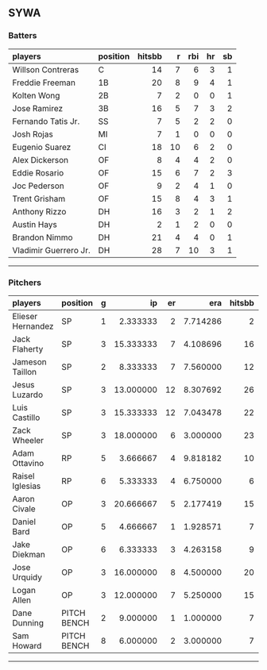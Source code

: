 ## SYWA

### Batters

 
|players               |position | hitsbb|  r| rbi| hr| sb| 
|:---------------------|:--------|------:|--:|---:|--:|--:| 
|Willson Contreras     |C        |     14|  7|   6|  3|  1| 
|Freddie Freeman       |1B       |     20|  8|   9|  4|  1| 
|Kolten Wong           |2B       |      7|  2|   0|  0|  1| 
|Jose Ramirez          |3B       |     16|  5|   7|  3|  2| 
|Fernando Tatis Jr.    |SS       |      7|  5|   2|  2|  0| 
|Josh Rojas            |MI       |      7|  1|   0|  0|  0| 
|Eugenio Suarez        |CI       |     18| 10|   6|  2|  0| 
|Alex Dickerson        |OF       |      8|  4|   4|  2|  0| 
|Eddie Rosario         |OF       |     15|  6|   7|  2|  3| 
|Joc Pederson          |OF       |      9|  2|   4|  1|  0| 
|Trent Grisham         |OF       |     15|  8|   4|  3|  1| 
|Anthony Rizzo         |DH       |     16|  3|   2|  1|  2| 
|Austin Hays           |DH       |      2|  1|   2|  0|  0| 
|Brandon Nimmo         |DH       |     21|  4|   4|  0|  1| 
|Vladimir Guerrero Jr. |DH       |     28|  7|  10|  3|  1| 


* * *

### Pitchers

 
|players           |position    |  g|        ip| er|      era| hitsbb|      whip| so|  w| sv| 
|:-----------------|:-----------|--:|---------:|--:|--------:|------:|---------:|--:|--:|--:| 
|Elieser Hernandez |SP          |  1|  2.333333|  2| 7.714286|      2| 0.8571429|  3|  0|  0| 
|Jack Flaherty     |SP          |  3| 15.333333|  7| 4.108696|     16| 1.0434783| 16|  2|  0| 
|Jameson Taillon   |SP          |  2|  8.333333|  7| 7.560000|     12| 1.4400000| 10|  0|  0| 
|Jesus Luzardo     |SP          |  3| 13.000000| 12| 8.307692|     26| 2.0000000| 15|  0|  0| 
|Luis Castillo     |SP          |  3| 15.333333| 12| 7.043478|     22| 1.4347826| 12|  1|  0| 
|Zack Wheeler      |SP          |  3| 18.000000|  6| 3.000000|     23| 1.2777778| 20|  1|  0| 
|Adam Ottavino     |RP          |  5|  3.666667|  4| 9.818182|     10| 2.7272727|  5|  1|  0| 
|Raisel Iglesias   |RP          |  6|  5.333333|  4| 6.750000|      6| 1.1250000| 11|  1|  2| 
|Aaron Civale      |OP          |  3| 20.666667|  5| 2.177419|     15| 0.7258065| 16|  3|  0| 
|Daniel Bard       |OP          |  5|  4.666667|  1| 1.928571|      7| 1.5000000|  7|  0|  2| 
|Jake Diekman      |OP          |  6|  6.333333|  3| 4.263158|      9| 1.4210526|  8|  0|  0| 
|Jose Urquidy      |OP          |  3| 16.000000|  8| 4.500000|     20| 1.2500000| 19|  0|  0| 
|Logan Allen       |OP          |  3| 12.000000|  7| 5.250000|     15| 1.2500000| 10|  1|  0| 
|Dane Dunning      |PITCH BENCH |  2|  9.000000|  1| 1.000000|      7| 0.7777778| 11|  1|  0| 
|Sam Howard        |PITCH BENCH |  8|  6.000000|  2| 3.000000|      7| 1.1666667|  8|  1|  0| 


* * *


